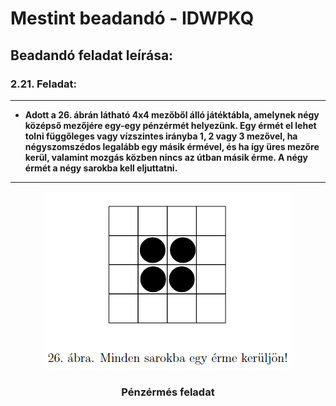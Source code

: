 # Mestint beadandó - IDWPKQ

## Beadandó feladat leírása:

### 2.21. Feladat:
------
* **Adott a 26. ábrán látható 4x4 mezőből álló játéktábla, amelynek négy középső mezőjére egy-egy pénzérmét helyezünk.
Egy érmét el lehet tolni függőleges vagy vízszintes irányba 1, 2 vagy 3 mezővel, ha négyszomszédos legalább egy másik érmével,
és ha így üres mezőre kerül, valamint mozgás közben nincs az útban másik érme. A négy érmét a négy sarokba kell eljuttatni.**
------
<p align="center">
  <img src="https://github.com/BoteeeB/Mestint_2024_IDWPKQ/blob/main/images/2.21.%20Feladat.png" alt="Pénzérmés feladat" />
</p>

<h3 align="center">Pénzérmés feladat</h3>

